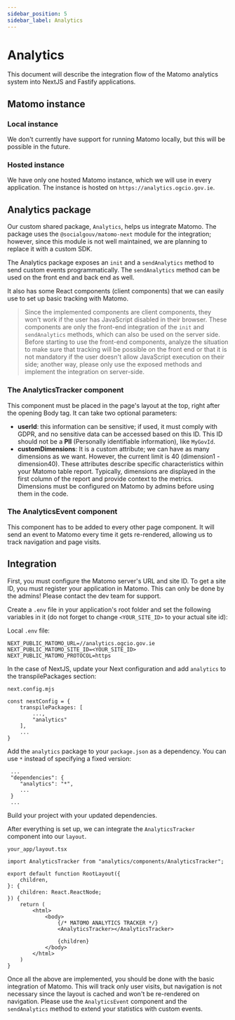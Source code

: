 ```yaml
---
sidebar_position: 5
sidebar_label: Analytics
---
```


# Analytics

This document will describe the integration flow of the Matomo analytics system into NextJS and Fastify applications.

## Matomo instance

### Local instance

We don't currently have support for running Matomo locally, but this will be possible in the future.

### Hosted instance

We have only one hosted Matomo instance, which we will use in every application. The instance is hosted on `https://analytics.ogcio.gov.ie`.

## Analytics package

Our custom shared package, `Analytics`, helps us integrate Matomo. The package uses the `@socialgouv/matomo-next` module for the integration; however, since this module is not well maintained, we are planning to replace it with a custom SDK.

The Analytics package exposes an `init` and a `sendAnalytics` method to send custom events programmatically. The `sendAnalytics` method can be used on the front end and back end as well.

It also has some React components (client components) that we can easily use to set up basic tracking with Matomo.

> Since the implemented components are client components, they won't work if the user has JavaScript disabled in their browser. These components are only the front-end integration of the `init` and `sendAnalytics` methods, which can also be used on the server side. Before starting to use the front-end components, analyze the situation to make sure that tracking will be possible on the front end or that it is not mandatory if the user doesn't allow JavaScript execution on their side; another way, please only use the exposed methods and implement the integration on server-side.

### The AnalyticsTracker component

This component must be placed in the page's layout at the top, right after the opening Body tag. It can take two optional parameters:
- **userId**: this information can be sensitive; if used, it must comply with GDPR, and no sensitive data can be accessed based on this ID. This ID should not be a **PII** (Personally identifiable information), like `MyGovId`.
- **customDimensions**: It is a custom attribute; we can have as many dimensions as we want. However, the current limit is 40 (dimension1 - dimension40). These attributes describe specific characteristics within your Matomo table report. Typically, dimensions are displayed in the first column of the report and provide context to the metrics. Dimensions must be configured on Matomo by admins before using them in the code.

### The AnalyticsEvent component

This component has to be added to every other page component. It will send an event to Matomo every time it gets re-rendered, allowing us to track navigation and page visits.

## Integration

First, you must configure the Matomo server's URL and site ID. To get a site ID, you must register your application in Matomo. This can only be done by the admins! Please contact the dev team for support.

Create a `.env` file in your application's root folder and set the following variables in it (do not forget to change `<YOUR_SITE_ID>` to your actual site id):

Local `.env` file:
```
NEXT_PUBLIC_MATOMO_URL=//analytics.ogcio.gov.ie
NEXT_PUBLIC_MATOMO_SITE_ID=<YOUR_SITE_ID>
NEXT_PUBLIC_MATOMO_PROTOCOL=https
```

In the case of NextJS, update your Next configuration and add `analytics` to the transpilePackages section:

`next.config.mjs`
```
const nextConfig = {
    transpilePackages: [
        ...,
        "analytics"
    ],
    ...
}
```

Add the `analytics` package to your `package.json` as a dependency. You can use `*` instead of specifying a fixed version:
```
 ...
 "dependencies": {
    "analytics": "*",
    ...
 }
 ...
```

Build your project with your updated dependencies.

After everything is set up, we can integrate the `AnalyticsTracker` component into our `layout`.

`your_app/layout.tsx`
```
import AnalyticsTracker from "analytics/components/AnalyticsTracker";

export default function RootLayout({
    children,
}: {
    children: React.ReactNode;
}) {
    return (
        <html>
            <body>
                {/* MATOMO ANALYTICS TRACKER */}
                <AnalyticsTracker></AnalyticsTracker>

                {children}
            </body>
        </html>
    )
}
```

Once all the above are implemented, you should be done with the basic integration of Matomo. This will track only user visits, but navigation is not necessary since the layout is cached and won't be re-rendered on navigation. Please use the `AnalyticsEvent` component and the `sendAnalytics` method to extend your statistics with custom events.
